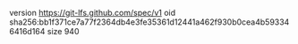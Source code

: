 version https://git-lfs.github.com/spec/v1
oid sha256:bb1f371ce7a77f2364db4e3fe35361d12441a462f930b0cea4b593346416d164
size 940

